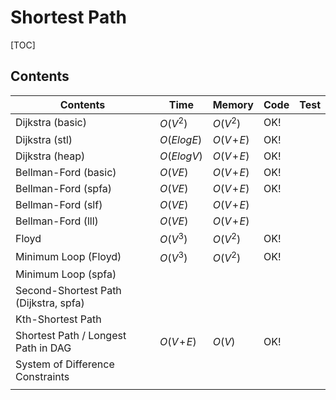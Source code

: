 # Shortest Path



[TOC]



## Contents

| Contents                              | Time         | Memory       | Code | Test |
| ------------------------------------- | ------------ | ------------ | ---- | ---- |
| Dijkstra (basic)                      | $O(V^2)$     | $O(V^2)$     | OK!  |      |
| Dijkstra (stl)                        | $O(ElogE)$   | $O(V\!+\!E)$ | OK!  |      |
| Dijkstra (heap)                       | $O(ElogV)$   | $O(V\!+\!E)$ | OK!  |      |
| Bellman-Ford (basic)                  | $O(VE)$      | $O(V\!+\!E)$ | OK!  |      |
| Bellman-Ford (spfa)                   | $O(VE)$      | $O(V\!+\!E)$ | OK!  |      |
| Bellman-Ford (slf)                    | $O(VE)$      | $O(V\!+\!E)$ |      |      |
| Bellman-Ford (lll)                    | $O(VE)$      | $O(V\!+\!E)$ |      |      |
| Floyd                                 | $O(V^3)$     | $O(V^2)$     | OK!  |      |
| Minimum Loop (Floyd)                  | $O(V^3)$     | $O(V^2)$     | OK!  |      |
| Minimum Loop (spfa)                   |              |              |      |      |
| Second-Shortest Path (Dijkstra, spfa) |              |              |      |      |
| Kth-Shortest Path                     |              |              |      |      |
| Shortest Path / Longest Path in DAG   | $O(V\!+\!E)$ | $O(V)$       | OK!  |      |
| System of Difference Constraints      |              |              |      |      |
|                                       |              |              |      |      |
